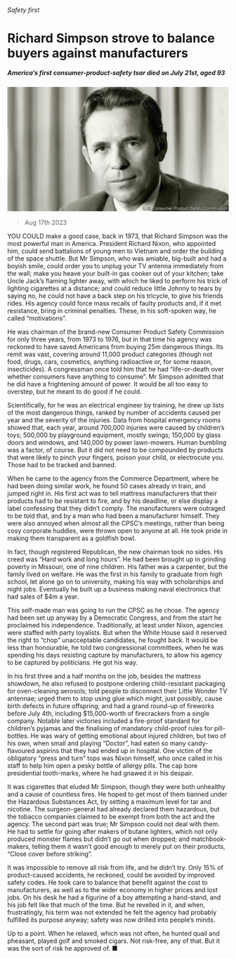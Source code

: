 ###### Safety first

# Richard Simpson strove to balance buyers against manufacturers 

##### America’s first consumer-product-safety tsar died on July 21st, aged 93 

![image](images/20230819_OBP501.jpg) 

> Aug 17th 2023 

YOU COULD make a good case, back in 1973, that Richard Simpson was the most powerful man in America. President Richard Nixon, who appointed him, could send battalions of young men to Vietnam and order the building of the space shuttle. But Mr Simpson, who was amiable, big-built and had a boyish smile, could order you to unplug your TV antenna immediately from the wall; make you heave your built-in gas cooker out of your kitchen; take Uncle Jack’s flaming lighter away, with which he liked to perform his trick of lighting cigarettes at a distance; and could reduce little Johnny to tears by saying no, he could not have a back step on his tricycle, to give his friends rides. His agency could force mass recalls of faulty products and, if it met resistance, bring in criminal penalties. These, in his soft-spoken way, he called “motivations”. 

He was chairman of the brand-new Consumer Product Safety Commission for only three years, from 1973 to 1976, but in that time his agency was reckoned to have saved Americans from buying 25m dangerous things. Its remit was vast, covering around 11,000 product categories (though not food, drugs, cars, cosmetics, anything radioactive or, for some reason, insecticides). A congressman once told him that he had “life-or-death over whether consumers have anything to consume”. Mr Simpson admitted that he did have a frightening amount of power. It would be all too easy to overstep, but he meant to do good if he could.

Scientifically, for he was an electrical engineer by training, he drew up lists of the most dangerous things, ranked by number of accidents caused per year and the severity of the injuries. Data from hospital emergency rooms showed that, each year, around 700,000 injuries were caused by children’s toys; 500,000 by playground equipment, mostly swings; 150,000 by glass doors and windows, and 140,000 by power lawn-mowers. Human bumbling was a factor, of course. But it did not need to be compounded by products that were likely to pinch your fingers, poison your child, or electrocute you. Those had to be tracked and banned. 

When he came to the agency from the Commerce Department, where he had been doing similar work, he found 50 cases already in train, and jumped right in. His first act was to tell mattress manufacturers that their products had to be resistant to fire, and by his deadline, or else display a label confessing that they didn’t comply. The manufacturers were outraged to be told that, and by a man who had been a manufacturer himself. They were also annoyed when almost all the CPSC’s meetings, rather than being cosy corporate huddles, were thrown open to anyone at all. He took pride in making them transparent as a goldfish bowl. 

In fact, though registered Republican, the new chairman took no sides. His creed was “Hard work and long hours”. He had been brought up in grinding poverty in Missouri, one of nine children. His father was a carpenter, but the family lived on welfare. He was the first in his family to graduate from high school, let alone go on to university, making his way with scholarships and night jobs. Eventually he built up a business making naval electronics that had sales of $4m a year. 

This self-made man was going to run the CPSC as he chose. The agency had been set up anyway by a Democratic Congress, and from the start he proclaimed his independence. Traditionally, at least under Nixon, agencies were staffed with party loyalists. But when the White House said it reserved the right to “chop” unacceptable candidates, he fought back. It would be less than honourable, he told two congressional committees, when he was spending his days resisting capture by manufacturers, to allow his agency to be captured by politicians. He got his way. 

In his first three and a half months on the job, besides the mattress showdown, he also refused to postpone ordering child-resistant packaging for oven-cleaning aerosols; told people to disconnect their Little Wonder TV antennae; urged them to stop using glue which might, just possibly, cause birth defects in future offspring; and had a grand round-up of fireworks before July 4th, including $15,000-worth of firecrackers from a single company. Notable later victories included a fire-proof standard for children’s pyjamas and the finalising of mandatory child-proof rules for pill-bottles. He was wary of getting emotional about injured children, but two of his own, when small and playing “Doctor”, had eaten so many candy-flavoured aspirins that they had ended up in hospital. One victim of the obligatory “press and turn” tops was Nixon himself, who once called in his staff to help him open a pesky bottle of allergy pills. The cap bore presidential tooth-marks, where he had gnawed it in his despair. 

It was cigarettes that eluded Mr Simpson, though they were both unhealthy and a cause of countless fires. He hoped to get most of them banned under the Hazardous Substances Act, by setting a maximum level for tar and nicotine. The surgeon-general had already declared them hazardous, but the tobacco companies claimed to be exempt from both the act and the agency. The second part was true; Mr Simpson could not deal with them. He had to settle for going after makers of butane lighters, which not only produced monster flames but didn’t go out when dropped; and matchbook-makers, telling them it wasn’t good enough to merely put on their products, “Close cover before striking”. 

It was impossible to remove all risk from life, and he didn’t try. Only 15% of product-caused accidents, he reckoned, could be avoided by improved safety codes. He took care to balance that benefit against the cost to manufacturers, as well as to the wider economy in higher prices and lost jobs. On his desk he had a figurine of a boy attempting a hand-stand, and his job felt like that much of the time. But he revelled in it, and when, frustratingly, his term was not extended he felt the agency had probably fulfilled its purpose anyway; safety was now drilled into people’s minds. 

Up to a point. When he relaxed, which was not often, he hunted quail and pheasant, played golf and smoked cigars. Not risk-free, any of that. But it was the sort of risk he approved of. ■

